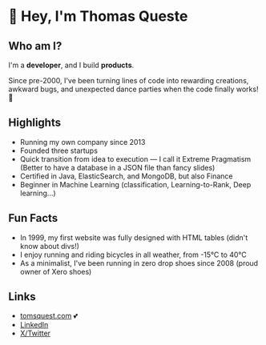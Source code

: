 # 👋 Hey, I'm Thomas Queste

## Who am I?

I'm a **developer**, and I build **products**.

Since pre-2000, I've been turning lines of code into rewarding creations,
  awkward bugs, and unexpected dance parties when the code finally works! 🎉

## Highlights

- Running my own company since 2013
- Founded three startups
- Quick transition from idea to execution — I call it Extreme Pragmatism (Better to have a database in a JSON file than fancy slides)
- Certified in Java, ElasticSearch, and MongoDB, but also Finance
- Beginner in Machine Learning (classification, Learning-to-Rank, Deep learning...)

## Fun Facts

- In 1999, my first website was fully designed with HTML tables (didn't know about divs!)
- I enjoy running and riding bicycles in all weather, from -15°C to 40°C
- As a minimalist, I've been running in zero drop shoes since 2008 (proud owner of Xero shoes)

## Links

- <a href="https://www.tomsquest.com" title="blog">tomsquest.com</a> 💕
- <a href="https://www.linkedin.com/in/thomasqueste" title="View Thomas Queste's profile on LinkedIn">LinkedIn</a>
- <a href="https://twitter.com/ThomasQueste" title="View Thomas Queste's profile on Twitter">X/Twitter</a>
